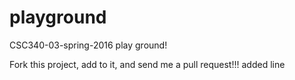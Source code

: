 # playground
CSC340-03-spring-2016 play ground!

Fork this project, add to it, and send me a pull request!!!
added line
